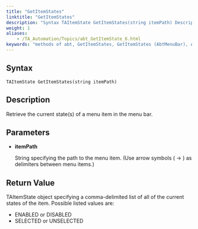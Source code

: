 ```yaml
--- 
title: "GetItemStates"
linktitle: "GetItemStates"
description: "Syntax TAItemState GetItemStates(string itemPath) Description Retrieve the current state(s) of a menu item in the menu bar. Parameters itemPath String specifying the path to the menu item. (Use arrow ..."
weight: 1
aliases: 
    - /TA_Automation/Topics/abt_GetItemState_6.html
keywords: "methods of abt, GetItemStates, GetItemStates (AbtMenuBar), AbtMenuBar, getitemstates, abtmenubar getitemstates, current states of menu item, menu item states"
---
```


## Syntax

`TAItemState GetItemStates(string itemPath)`

## Description  

Retrieve the current state\(s\) of a menu item in the menu bar.

## Parameters  

-   **itemPath**

    String specifying the path to the menu item. \(Use arrow symbols \( -\> \) as delimiters between menu items.\)


## Return Value  

TAItemState object specifying a comma-delimited list of all of the current states of the item. Possible listed values are:

-   ENABLED or DISABLED
-   SELECTED or UNSELECTED



